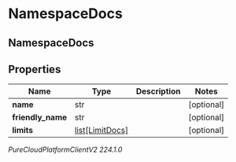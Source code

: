 # NamespaceDocs

## NamespaceDocs

## Properties

|Name | Type | Description | Notes|
|------------ | ------------- | ------------- | -------------|
| **name** | str |  | [optional] |
| **friendly_name** | str |  | [optional] |
| **limits** | [list[LimitDocs]](LimitDocs) |  | [optional] |



_PureCloudPlatformClientV2 224.1.0_
